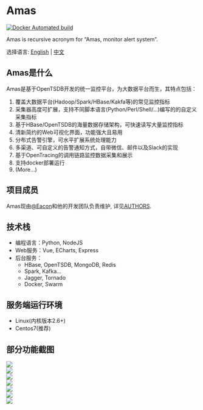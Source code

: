 # Amas

[![Docker Automated build](https://img.shields.io/docker/automated/jrottenberg/ffmpeg.svg)]()

Amas is recursive acronym for “Amas, monitor alert system”.

选择语言: [English](README.md) | [中文](README_ch.md)

## Amas是什么
Amas是基于OpenTSDB开发的统一监控平台，为大数据平台而生，其特点包括：  
1. 覆盖大数据平台(Hadoop/Spark/HBase/Kakfa等)的常见监控指标
2. 采集器高度可扩展，支持不同脚本语言(Python/Perl/Shell/...)编写的的自定义采集指标
3. 基于HBase/OpenTSDB的海量数据存储架构，可快速读写大量监控指标
4. 清新简约的Web可视化界面，功能强大且易用
5. 分布式告警引擎，可水平扩展系统处理能力
6. 多渠道、可自定义的告警通知方式，自带微信、邮件以及Slack的实现
7. 基于OpenTracing的调用链路监控数据采集和展示
8. 支持docker部署运行
9. (More...)

## 项目成员
Amas现由[@Eacon](https://github.com/EaconTang)和他的开发团队负责维护, 详见[AUTHORS](AUTHORS).

## 技术栈
* 编程语言：Python, NodeJS
* Web服务：Vue, ECharts, Express
* 后台服务：
    - HBase, OpenTSDB, MongoDB, Redis
    - Spark, Kafka...
    - Jagger, Tornado
    - Docker, Swarm


## 服务端运行环境
* Linux(内核版本2.6+)
* Centos7(推荐)

<!--
## Docker快捷部署

1）如果你了解并安装了Docker，可以用以下命令一键运行，快速体验其界面功能：
```

```
2）如果你熟悉容器编排Docker-Compose，推荐使用以下方式运行：
```

``` -->
<!--

## 生产环境部署指南
 -->

## 部分功能截图
![](./docs/img/Dashboard1.png)  
![](./docs/img/Dashboard2.png)  
![](./docs/img/chartview.png)  
![](./docs/img/alert1.png)  
![](./docs/img/alert2.png)  
![](./docs/img/callchain1.png)  
![](./docs/img/callchain2.png)  


<!-- ## 技术架构 -->
